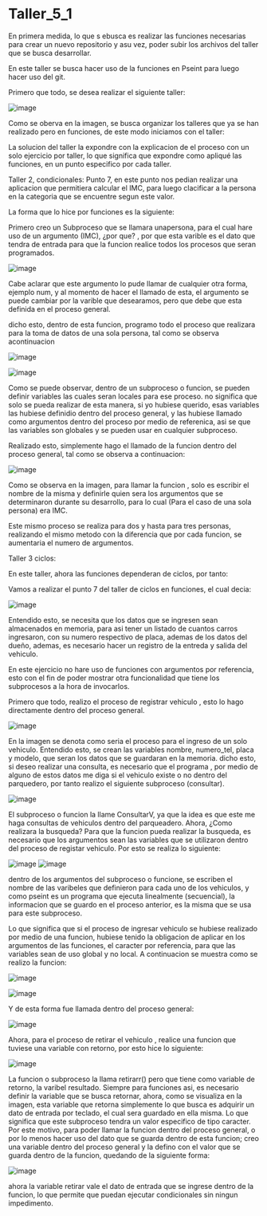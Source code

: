# Taller_5_1

En primera medida, lo que s ebusca es realizar las funciones necesarias para crear un nuevo repositorio y asu vez, poder subir los archivos del taller que se busca desarrollar.


En este taller se busca hacer uso de la funciones en Pseint para luego hacer uso del git.

Primero que todo, se desea realizar el siguiente taller:

![image](https://user-images.githubusercontent.com/122764419/215830044-1dd5e7b7-c24c-46d1-8817-932e080c9320.png)

Como se oberva en la imagen, se busca organizar los talleres que ya se han realizado pero en funciones, de este modo iniciamos con el taller:

La solucion del taller la expondre con la explicacion de el proceso con un solo ejercicio por taller, lo que significa que expondre como apliqué las funciones, en un punto especifico por cada taller.

Taller 2, condicionales:
Punto 7, en este punto nos pedian realizar una aplicacion que permitiera calcular el IMC, para luego clacificar a la persona en la categoria que se encuentre segun este valor. 

La forma que lo hice por funciones es la siguiente:

Primero creo un Subproceso que se llamara unapersona, para el cual hare uso de un argumento (IMC), ¿por que? , por que esta varible es el dato que tendra de entrada 
para que la funcion realice todos los procesos que seran programados. 

![image](https://user-images.githubusercontent.com/122764419/215831858-ba92e4c2-c0a8-4626-b8ec-cba87d9733dc.png)

Cabe aclarar que este argumento lo pude llamar de cualquier otra forma, ejemplo num, y al momento de hacer el llamado de esta, el argumento se puede cambiar 
por la varible que desearamos, pero que debe que esta definida en el proceso general.

dicho esto, dentro de esta funcion, programo todo el proceso que realizara para la toma de datos de una sola persona, tal como se observa acontinuacion

![image](https://user-images.githubusercontent.com/122764419/215832448-ba8c940b-2d5e-47ff-8dd4-3d75be105098.png)

![image](https://user-images.githubusercontent.com/122764419/215832568-fb348cd5-2554-4ff3-858f-a8bc870b8037.png)

Como se puede observar, dentro de un subproceso o funcion, se pueden definir variables las cuales seran locales para ese proceso. no significa que solo se pueda realizar 
de esta manera, si yo hubiese querido, esas variables las hubiese definidio dentro del proceso general, y las hubiese llamado como argumentos dentro del proceso por 
medio de referenica, asi se que las variables son globales y se pueden usar en cualquier subproceso.

Realizado esto, simplemente hago el llamado de la funcion dentro del proceso general, tal como se observa a continuacion:

![image](https://user-images.githubusercontent.com/122764419/215833295-46607fc2-5e15-4f71-8440-a4e9453e7cb1.png)

Como se observa en la imagen, para llamar la funcion , solo es escribir el nombre de la misma y definirle quien sera los argumentos que se determinaron 
durante su desarrollo, para lo cual (Para el caso de una sola persona) era IMC. 

Este mismo proceso se realiza para dos y hasta para tres personas, realizando el mismo metodo con la diferencia que por cada funcion, se aumentaria el numero de argumentos.

Taller 3 ciclos:

En este taller, ahora las funciones dependeran de ciclos, por tanto:

Vamos a realizar el punto 7 del taller de ciclos en funciones, el cual decia:

![image](https://user-images.githubusercontent.com/122764419/215835017-1facf955-958f-466d-ac6e-ef76c2660d3f.png)

Entendido esto, se necesita que los datos que se ingresen sean almacenados en memoria, para asi tener un listado de cuantos carros ingresaron, con su numero respectivo de placa, ademas de los datos del dueño, ademas, es necesario hacer un registro de la entreda y salida del vehiculo.

En este ejercicio no hare uso de funciones con argumentos por referencia, esto con el fin de poder mostrar otra funcionalidad que tiene los subprocesos a la hora
de invocarlos.

Primero que todo, realizo el proceso de registrar vehiculo , esto lo hago directamente dentro del proceso general.

![image](https://user-images.githubusercontent.com/122764419/215835899-fd6ae1a4-1969-44b2-99d4-0b69d5f2244b.png)

En la imagen se denota como seria el proceso para el ingreso de un solo vehiculo. Entendido esto, se crean las variables nombre, numero_tel, placa y modelo,
que seran los datos que se guardaran en la memoria. dicho esto, si deseo realizar una consulta, es necesario que el programa , por medio de alguno de estos datos
me diga si el vehiculo existe o no dentro del parquedero, por tanto realizo el siguiente subproceso (consultar).

![image](https://user-images.githubusercontent.com/122764419/215836454-d7d85576-a281-4247-b757-7a6a4300b2ef.png)

El subproceso o funcion la llame ConsultarV, ya que la idea es que este me haga consultas de vehiculos dentro del parqueadero. Ahora, ¿Como realizara la busqueda?
Para que la funcion pueda realizar la busqueda, es necesario que los argumentos sean las variables que se utilizaron dentro del proceso de registar vehiculo.
Por esto se realiza lo siguiente:

![image](https://user-images.githubusercontent.com/122764419/215836981-27f5a0ff-d856-4373-9759-4db72f4ad5da.png)
![image](https://user-images.githubusercontent.com/122764419/215837082-941f2670-1cc0-42ed-a551-4d2b1cb68e90.png)

dentro de los argumentos del subproceso o funcione, se escriben el nombre de las varibeles que definieron para cada uno de los vehiculos, y como pseint es un programa 
que ejecuta linealmente (secuencial), la informacion que se guardo en el proceso anterior, es la misma que se usa para este subproceso. 

Lo que significa que si el proceso de ingresar vehiculo se hubiese realizado por medio de una funcion, hubiese tenido la obligacion de aplicar en los argumentos 
de las funciones, el caracter por referencia, para que  las variables sean de uso global y no local. A continuacion se muestra como se realizo la funcion:

![image](https://user-images.githubusercontent.com/122764419/215838054-562f6126-4efd-451b-aba5-1feea2238d6c.png)

![image](https://user-images.githubusercontent.com/122764419/215838189-4d8c49d0-9fc9-4387-8188-c526759183d9.png)


Y de esta forma fue llamada dentro del proceso general:

![image](https://user-images.githubusercontent.com/122764419/215838731-e8faeb6b-dcfd-4bd6-81b7-bec06c509644.png)

Ahora, para el proceso de retirar el vehiculo , realice una funcion que tuviese una variable con retorno, por esto hice lo siguiente:

![image](https://user-images.githubusercontent.com/122764419/215839063-cce409a2-8d8e-4378-8d95-f60124df1079.png)

La funcion o subproceso la llama retirarr() pero que tiene como variable de retorno, la varibel resultado. Siempre para funciones asi, es necesario definir la variable que se busca
retornar, ahora, como se visualiza en la imagen, esta variable que retorna simplemente lo que busca es adquirir un dato de entrada por teclado, el cual sera guardado en ella misma. 
Lo que significa que este subproceso tendra un valor especifico de tipo caracter.
Por este motivo, para poder llamar la funcion dentro del proceso general, o por lo menos hacer uso del dato que se guarda dentro de esta funcion; creo una variable dentro del proceso general y la defino con el valor que se guarda dentro de la funcion, quedando de la siguiente forma:

![image](https://user-images.githubusercontent.com/122764419/215840381-c36ee01f-a4c8-471f-a069-c7f671ee26c8.png)

ahora la variable retirar vale el dato de entrada que se ingrese dentro de la funcion, lo que permite que puedan ejecutar condicionales sin ningun impedimento.




